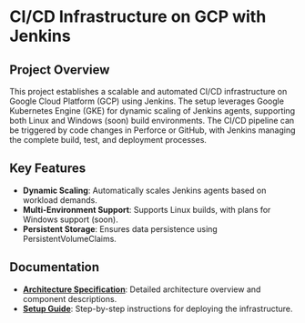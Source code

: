 # CI/CD Infrastructure on GCP with Jenkins

## Project Overview

This project establishes a scalable and automated CI/CD infrastructure on Google Cloud Platform (GCP) using Jenkins. The setup leverages Google Kubernetes Engine (GKE) for dynamic scaling of Jenkins agents, supporting both Linux and Windows (soon) build environments. The CI/CD pipeline can be triggered by code changes in Perforce or GitHub, with Jenkins managing the complete build, test, and deployment processes.

## Key Features

- **Dynamic Scaling**: Automatically scales Jenkins agents based on workload demands.
- **Multi-Environment Support**: Supports Linux builds, with plans for Windows support (soon).
- **Persistent Storage**: Ensures data persistence using PersistentVolumeClaims.

## Documentation

- **[Architecture Specification](docs/architecture.md)**: Detailed architecture overview and component descriptions.
- **[Setup Guide](docs/setup-guide.md)**: Step-by-step instructions for deploying the infrastructure.
